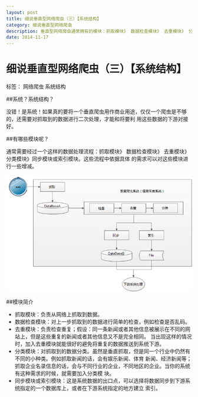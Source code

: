 ```yaml
---
layout: post
title: 细说垂直型网络爬虫（三）【系统结构】
category: 细说垂直型网络爬虫
description: 垂直型网络爬虫通常拥有的模块：抓取模块》 数据检查模块》 去重模块》 分类模块》同步模块或索引模块
date: 2014-11-17
---
```




#  细说垂直型网络爬虫（三）【系统结构】

标签： 网络爬虫 系统结构

##系统？系统结构？
>
没错！是系统！如果真的要将一个垂直爬虫用作商业用途，仅仅一个爬虫是不够的，还需要对抓取到的数据进行二次处理，才能和将要利
用这些数据的下游对接好。

<!-- more -->

##有哪些模块呢？
>
通常需要经过一个这样的数据处理流程：抓取模块》 数据检查模块》 去重模块》 分类模块》同步模块或索引模块。这些流程中依据具体
的需求可以对这些模块进行一些增减。

![系统功能结构图](/res/img/blogimg/system_functions.png)

##模块简介
>
- 抓取模块：负责从网络上抓取到数据。
- 数据检查模块：对上一步抓取到的数据进行简单的检查，例如检查是否乱码。
- 去重模块：负责检查重复；假设：同一条新闻或者其他信息被展示在不同的网站上，但是这些重复的新闻或者其他信息又不是完全相同。
当出现这样的情况时，加入去重模块就能很好的避免将重复的数据推送到系统下游。
- 分类模块：对抓取到的数据分类。虽然是垂直抓取，但是同一个行业中仍然有不同的小种类。例如抓取新闻的话，会有娱乐新闻、体育
新闻、经济新闻等；抓取企业名录信息的话，会与不同行业的企业，不同地区的企业。当你的系统有这种需求的时候，就需要加入分类模
块。
- 同步模块或索引模块：这是系统数据的出口点，可以选择将数据同步到下游系统指定的一个数据库上，或者在下游系统指定的地方建立
索引。






